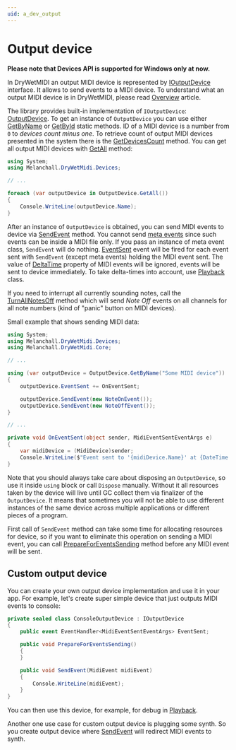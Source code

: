 ```yaml
---
uid: a_dev_output
---
```


# Output device

**Please note that Devices API is supported for Windows only at now.**

In DryWetMIDI an output MIDI device is represented by [IOutputDevice](xref:Melanchall.DryWetMidi.Devices.IOutputDevice) interface. It allows to send events to a MIDI device. To understand what an output MIDI device is in DryWetMIDI, please read [Overview](Overview.md) article.

The library provides built-in implementation of `IOutputDevice`: [OutputDevice](xref:Melanchall.DryWetMidi.Devices.OutputDevice). To get an instance of `OutputDevice` you can use either [GetByName](xref:Melanchall.DryWetMidi.Devices.OutputDevice.GetByName(System.String)) or [GetById](xref:Melanchall.DryWetMidi.Devices.OutputDevice.GetById(System.Int32)) static methods. ID of a MIDI device is a number from `0` to _devices count minus one_. To retrieve count of output MIDI devices presented in the system there is the [GetDevicesCount](xref:Melanchall.DryWetMidi.Devices.OutputDevice.GetDevicesCount) method. You can get all output MIDI devices with [GetAll](xref:Melanchall.DryWetMidi.Devices.OutputDevice.GetAll) method:

```csharp
using System;
using Melanchall.DryWetMidi.Devices;

// ...

foreach (var outputDevice in OutputDevice.GetAll())
{
    Console.WriteLine(outputDevice.Name);
}
```

After an instance of `OutputDevice` is obtained, you can send MIDI events to device via [SendEvent](xref:Melanchall.DryWetMidi.Devices.OutputDevice.SendEvent(Melanchall.DryWetMidi.Core.MidiEvent)) method. You cannot send [meta events](xref:Melanchall.DryWetMidi.Core.MetaEvent) since such events can be inside a MIDI file only. If you pass an instance of meta event class, `SendEvent` will do nothing. [EventSent](xref:Melanchall.DryWetMidi.Devices.IOutputDevice.EventSent) event will be fired for each event sent with `SendEvent` (except meta events) holding the MIDI event sent. The value of [DeltaTime](xref:Melanchall.DryWetMidi.Core.MidiEvent.DeltaTime) property of MIDI events will be ignored, events will be sent to device immediately. To take delta-times into account, use [Playback](xref:Melanchall.DryWetMidi.Devices.Playback) class.

If you need to interrupt all currently sounding notes, call the [TurnAllNotesOff](xref:Melanchall.DryWetMidi.Devices.OutputDevice.TurnAllNotesOff) method which will send _Note Off_ events on all channels for all note numbers (kind of "panic" button on MIDI devices).

Small example that shows sending MIDI data:

```csharp
using System;
using Melanchall.DryWetMidi.Devices;
using Melanchall.DryWetMidi.Core;

// ...

using (var outputDevice = OutputDevice.GetByName("Some MIDI device"))
{
    outputDevice.EventSent += OnEventSent;

    outputDevice.SendEvent(new NoteOnEvent());
    outputDevice.SendEvent(new NoteOffEvent());
}

// ...

private void OnEventSent(object sender, MidiEventSentEventArgs e)
{
    var midiDevice = (MidiDevice)sender;
    Console.WriteLine($"Event sent to '{midiDevice.Name}' at {DateTime.Now}: {e.Event}");
}
```

Note that you should always take care about disposing an `OutputDevice`, so use it inside `using` block or call `Dispose` manually. Without it all resources taken by the device will live until GC collect them via finalizer of the `OutputDevice`. It means that sometimes you will not be able to use different instances of the same device across multiple applications or different pieces of a program.

First call of `SendEvent` method can take some time for allocating resources for device, so if you want to eliminate this operation on sending a MIDI event, you can call [PrepareForEventsSending](xref:Melanchall.DryWetMidi.Devices.IOutputDevice.PrepareForEventsSending) method before any MIDI event will be sent.

## Custom output device

You can create your own output device implementation and use it in your app. For example, let's create super simple device that just outputs MIDI events to console:

```csharp
private sealed class ConsoleOutputDevice : IOutputDevice
{
    public event EventHandler<MidiEventSentEventArgs> EventSent;

    public void PrepareForEventsSending()
    {
    }

    public void SendEvent(MidiEvent midiEvent)
    {
        Console.WriteLine(midiEvent);
    }
}
```

You can then use this device, for example, for debug in [Playback](xref:Melanchall.DryWetMidi.Devices.Playback).

Another one use case for custom output device is plugging some synth. So you create output device where [SendEvent](xref:Melanchall.DryWetMidi.Devices.IOutputDevice.SendEvent(Melanchall.DryWetMidi.Core.MidiEvent)) will redirect MIDI events to synth.